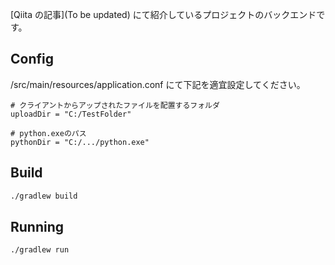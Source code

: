 [Qiita の記事](To be updated) にて紹介しているプロジェクトのバックエンドです。

## Config

/src/main/resources/application.conf にて下記を適宜設定してください。

```
# クライアントからアップされたファイルを配置するフォルダ
uploadDir = "C:/TestFolder"

# python.exeのパス
pythonDir = "C:/.../python.exe"
```


## Build
```bash
./gradlew build
```

## Running
```bash
./gradlew run
```
